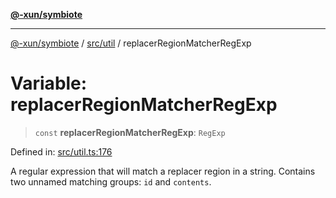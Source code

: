 [**@-xun/symbiote**](../../../README.md)

***

[@-xun/symbiote](../../../README.md) / [src/util](../README.md) / replacerRegionMatcherRegExp

# Variable: replacerRegionMatcherRegExp

> `const` **replacerRegionMatcherRegExp**: `RegExp`

Defined in: [src/util.ts:176](https://github.com/Xunnamius/symbiote/blob/bf93fc6ee8086ef7d92447ad716f3811a334edee/src/util.ts#L176)

A regular expression that will match a replacer region in a string. Contains
two unnamed matching groups: `id` and `contents`.
